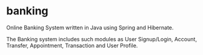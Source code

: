 # banking

Online Banking System written in Java using Spring and Hibernate.

The Banking system includes such modules as User Signup/Login, Account, Transfer, Appointment, Transaction and User Profile.
